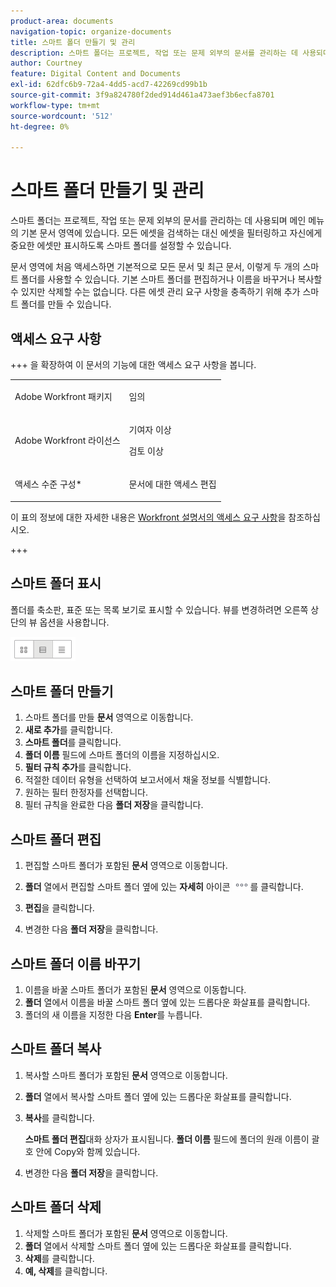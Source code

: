 ```yaml
---
product-area: documents
navigation-topic: organize-documents
title: 스마트 폴더 만들기 및 관리
description: 스마트 폴더는 프로젝트, 작업 또는 문제 외부의 문서를 관리하는 데 사용되며 메인 메뉴의 기본 문서 영역에 있습니다. 모든 에셋을 검색하는 대신 에셋을 필터링하고 자신에게 중요한 에셋만 표시하도록 스마트 폴더를 설정할 수 있습니다.
author: Courtney
feature: Digital Content and Documents
exl-id: 62dfc6b9-72a4-4dd5-acd7-42269cd99b1b
source-git-commit: 3f9a824780f2ded914d461a473aef3b6ecfa8701
workflow-type: tm+mt
source-wordcount: '512'
ht-degree: 0%

---
```


# 스마트 폴더 만들기 및 관리

스마트 폴더는 프로젝트, 작업 또는 문제 외부의 문서를 관리하는 데 사용되며 메인 메뉴의 기본 문서 영역에 있습니다. 모든 에셋을 검색하는 대신 에셋을 필터링하고 자신에게 중요한 에셋만 표시하도록 스마트 폴더를 설정할 수 있습니다.

문서 영역에 처음 액세스하면 기본적으로 모든 문서 및 최근 문서, 이렇게 두 개의 스마트 폴더를 사용할 수 있습니다. 기본 스마트 폴더를 편집하거나 이름을 바꾸거나 복사할 수 있지만 삭제할 수는 없습니다. 다른 에셋 관리 요구 사항을 충족하기 위해 추가 스마트 폴더를 만들 수 있습니다.

## 액세스 요구 사항

+++ 을 확장하여 이 문서의 기능에 대한 액세스 요구 사항을 봅니다.

<table style="table-layout:auto"> 
 <col> 
 <col> 
 <tbody> 
  <tr> 
   <td role="rowheader">Adobe Workfront 패키지</td> 
   <td> <p>임의</p> </td> 
  </tr> 
  <tr> 
   <td role="rowheader">Adobe Workfront 라이선스</td> 
   <td> 
   <p>기여자 이상</p>
   <p>검토 이상</p> </td> 
  </tr> 
  <tr> 
   <td role="rowheader">액세스 수준 구성*</td> 
   <td> <p>문서에 대한 액세스 편집</p> </td> 
  </tr> 
 </tbody> 
</table>

이 표의 정보에 대한 자세한 내용은 [Workfront 설명서의 액세스 요구 사항](/help/quicksilver/administration-and-setup/add-users/access-levels-and-object-permissions/access-level-requirements-in-documentation.md)을 참조하십시오.

+++

## 스마트 폴더 표시 

폴더를 축소판, 표준 또는 목록 보기로 표시할 수 있습니다. 뷰를 변경하려면 오른쪽 상단의 뷰 옵션을 사용합니다.

![스마트 폴더 편집](assets/screenshot-2016-07-07-12.46.54.png)

## 스마트 폴더 만들기 

1. 스마트 폴더를 만들 **문서** 영역으로 이동합니다.
1. **새로 추가**&#x200B;를 클릭합니다.
1. **스마트 폴더**&#x200B;를 클릭합니다.
1. **폴더 이름** 필드에 스마트 폴더의 이름을 지정하십시오.
1. **필터 규칙 추가**&#x200B;를 클릭합니다.
1. 적절한 데이터 유형을 선택하여 보고서에서 채울 정보를 식별합니다.
1. 원하는 필터 한정자를 선택합니다. 
1. 필터 규칙을 완료한 다음 **폴더 저장**&#x200B;을 클릭합니다.

## 스마트 폴더 편집 

1. 편집할 스마트 폴더가 포함된 **문서** 영역으로 이동합니다.
1. **폴더** 열에서 편집할 스마트 폴더 옆에 있는 **자세히** 아이콘 ![기타 메뉴](assets/more-icon.png)를 클릭합니다.
1. **편집**&#x200B;을 클릭합니다.

1. 변경한 다음 **폴더 저장**&#x200B;을 클릭합니다.

## 스마트 폴더 이름 바꾸기 

1. 이름을 바꿀 스마트 폴더가 포함된 **문서** 영역으로 이동합니다.
1. **폴더** 열에서 이름을 바꿀 스마트 폴더 옆에 있는 드롭다운 화살표를 클릭합니다.
1. 폴더의 새 이름을 지정한 다음 **Enter**&#x200B;를 누릅니다.

## 스마트 폴더 복사

1. 복사할 스마트 폴더가 포함된 **문서** 영역으로 이동합니다.
1. **폴더** 열에서 복사할 스마트 폴더 옆에 있는 드롭다운 화살표를 클릭합니다.
1. **복사**&#x200B;를 클릭합니다.

   **스마트 폴더 편집**&#x200B;대화 상자가 표시됩니다. **폴더 이름** 필드에 폴더의 원래 이름이 괄호 안에 Copy와 함께 있습니다.

1. 변경한 다음 **폴더 저장**&#x200B;을 클릭합니다.

## 스마트 폴더 삭제

1. 삭제할 스마트 폴더가 포함된 **문서** 영역으로 이동합니다.
1. **폴더** 열에서 삭제할 스마트 폴더 옆에 있는 드롭다운 화살표를 클릭합니다.
1. **삭제**&#x200B;를 클릭합니다.
1. **예, 삭제**&#x200B;를 클릭합니다.
